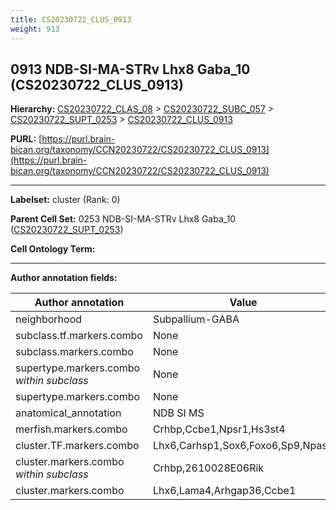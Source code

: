 ```yaml
---
title: CS20230722_CLUS_0913
weight: 913
---
```

## 0913 NDB-SI-MA-STRv Lhx8 Gaba_10 (CS20230722_CLUS_0913)
<b>Hierarchy: </b>
[CS20230722_CLAS_08](../CS20230722_CLAS_08) >
[CS20230722_SUBC_057](../CS20230722_SUBC_057) >
[CS20230722_SUPT_0253](../CS20230722_SUPT_0253) >
[CS20230722_CLUS_0913](../CS20230722_CLUS_0913)

**PURL:** [https://purl.brain-bican.org/taxonomy/CCN20230722/CS20230722_CLUS_0913](https://purl.brain-bican.org/taxonomy/CCN20230722/CS20230722_CLUS_0913)

---


**Labelset:** cluster (Rank: 0)

**Parent Cell Set:** 0253 NDB-SI-MA-STRv Lhx8 Gaba_10 ([CS20230722_SUPT_0253](../CS20230722_SUPT_0253))



**Cell Ontology Term:** 

[MARKER GENES.]: #


---

[TRANSFERRED ANNOTATIONS.]: #


[AUTHOR ANNOTATION FIELDS.]: #


**Author annotation fields:**

| Author annotation | Value |
|-------------------|-------|
|neighborhood|Subpallium-GABA|
|subclass.tf.markers.combo|None|
|subclass.markers.combo|None|
|supertype.markers.combo _within subclass_|None|
|supertype.markers.combo|None|
|anatomical_annotation|NDB SI MS|
|merfish.markers.combo|Crhbp,Ccbe1,Npsr1,Hs3st4|
|cluster.TF.markers.combo|Lhx6,Carhsp1,Sox6,Foxo6,Sp9,Npas3|
|cluster.markers.combo _within subclass_|Crhbp,2610028E06Rik|
|cluster.markers.combo|Lhx6,Lama4,Arhgap36,Ccbe1|
